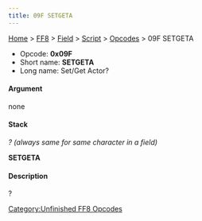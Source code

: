 ```yaml
---
title: 09F SETGETA
---
```


[Home](Main%20Page.md) > [FF8](FF8.md) > [Field](FF8/Field.md) > [Script](FF8/Field/Script.md) > [Opcodes](FF8/Field/Script/Opcodes.md) > 09F SETGETA

-   Opcode: **0x09F**
-   Short name: **SETGETA**
-   Long name: Set/Get Actor?

#### Argument

none

#### Stack

  
*? (always same for same character in a field)*

**SETGETA**

#### Description

?

[Category:Unfinished FF8 Opcodes][]

  [Category:Unfinished FF8 Opcodes]: ../../../../Category:Unfinished%20FF8%20Opcodes.md
    "wikilink"
